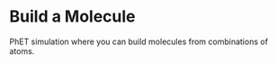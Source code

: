 
Build a Molecule
================

PhET simulation where you can build molecules from combinations of atoms.
